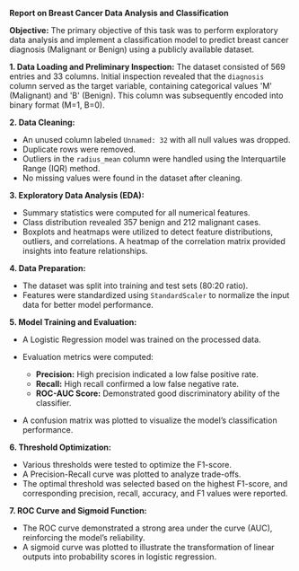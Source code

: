 **Report on Breast Cancer Data Analysis and Classification**

**Objective:**
The primary objective of this task was to perform exploratory data analysis and implement a classification model to predict breast cancer diagnosis (Malignant or Benign) using a publicly available dataset.

**1. Data Loading and Preliminary Inspection:**
The dataset consisted of 569 entries and 33 columns. Initial inspection revealed that the `diagnosis` column served as the target variable, containing categorical values 'M' (Malignant) and 'B' (Benign). This column was subsequently encoded into binary format (M=1, B=0).

**2. Data Cleaning:**

* An unused column labeled `Unnamed: 32` with all null values was dropped.
* Duplicate rows were removed.
* Outliers in the `radius_mean` column were handled using the Interquartile Range (IQR) method.
* No missing values were found in the dataset after cleaning.

**3. Exploratory Data Analysis (EDA):**

* Summary statistics were computed for all numerical features.
* Class distribution revealed 357 benign and 212 malignant cases.
* Boxplots and heatmaps were utilized to detect feature distributions, outliers, and correlations. A heatmap of the correlation matrix provided insights into feature relationships.

**4. Data Preparation:**

* The dataset was split into training and test sets (80:20 ratio).
* Features were standardized using `StandardScaler` to normalize the input data for better model performance.

**5. Model Training and Evaluation:**

* A Logistic Regression model was trained on the processed data.
* Evaluation metrics were computed:

  * **Precision:** High precision indicated a low false positive rate.
  * **Recall:** High recall confirmed a low false negative rate.
  * **ROC-AUC Score:** Demonstrated good discriminatory ability of the classifier.
* A confusion matrix was plotted to visualize the model’s classification performance.

**6. Threshold Optimization:**

* Various thresholds were tested to optimize the F1-score.
* A Precision-Recall curve was plotted to analyze trade-offs.
* The optimal threshold was selected based on the highest F1-score, and corresponding precision, recall, accuracy, and F1 values were reported.

**7. ROC Curve and Sigmoid Function:**

* The ROC curve demonstrated a strong area under the curve (AUC), reinforcing the model’s reliability.
* A sigmoid curve was plotted to illustrate the transformation of linear outputs into probability scores in logistic regression.

